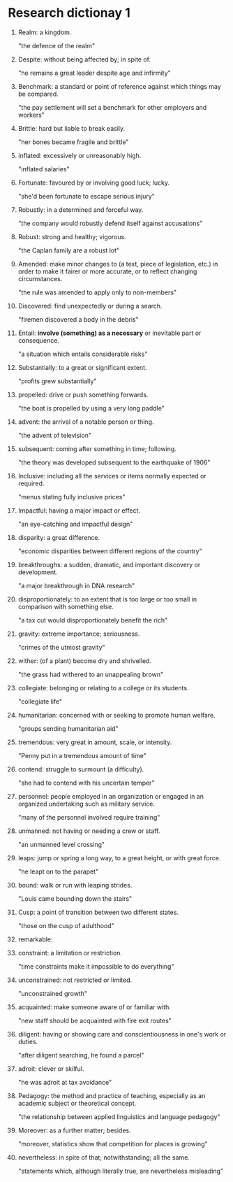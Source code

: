 # Research dictionay 1

1. Realm: a kingdom.

    "the defence of the realm"
2. Despite: without being affected by; in spite of.

    "he remains a great leader despite age and infirmity"
3. Benchmark: a standard or point of reference against which things may be compared.

    "the pay settlement will set a benchmark for other employers and workers"
4. Brittle: hard but liable to break easily.

    "her bones became fragile and brittle"
5. inflated: excessively or unreasonably high.

    "inflated salaries"
    
6. Fortunate: favoured by or involving good luck; lucky.

    "she'd been fortunate to escape serious injury"
7. Robustly:  in a determined and forceful way.

    "the company would robustly defend itself against accusations"

8. Robust: strong and healthy; vigorous.

    "the Caplan family are a robust lot"
    
9. Amended: make minor changes to (a text, piece of legislation, etc.) in order to make it fairer or more accurate, or to reflect changing circumstances.

    "the rule was amended to apply only to non-members"
    
10. Discovered: find unexpectedly or during a search.

    "firemen discovered a body in the debris"
    
11. Entail: **involve (something) as a necessary** or inevitable part or consequence.

    "a situation which entails considerable risks"
    
12. Substantially: to a great or significant extent.

    "profits grew substantially"

13. propelled: drive or push something forwards.

    "the boat is propelled by using a very long paddle"

14. advent: the arrival of a notable person or thing.

    "the advent of television"

15. subsequent: coming after something in time; following.

    "the theory was developed subsequent to the earthquake of 1906"

16. Inclusive: including all the services or items normally expected or required.


    "menus stating fully inclusive prices"
    
17. Impactful: having a major impact or effect.

    "an eye-catching and impactful design"
    
18. disparity: a great difference.

    "economic disparities between different regions of the country"
    
19. breakthroughs: a sudden, dramatic, and important discovery or development.

    "a major breakthrough in DNA research"

20. disproportionately: to an extent that is too large or too small in comparison with something else.

    "a tax cut would disproportionately benefit the rich"
21. gravity: extreme importance; seriousness.

    "crimes of the utmost gravity"
    
22. wither: (of a plant) become dry and shrivelled.

    "the grass had withered to an unappealing brown"
23. collegiate: belonging or relating to a college or its students.

    "collegiate life"
    
24. humanitarian: concerned with or seeking to promote human welfare.

    "groups sending humanitarian aid"
    
25. tremendous: very great in amount, scale, or intensity.

    "Penny put in a tremendous amount of time"
    
26. contend: struggle to surmount (a difficulty).

    "she had to contend with his uncertain temper"
    
27. personnel: people employed in an organization or engaged in an organized undertaking such as military service.

    "many of the personnel involved require training"
28. unmanned: not having or needing a crew or staff.

    "an unmanned level crossing"
    
29. leaps: jump or spring a long way, to a great height, or with great force.

    "he leapt on to the parapet"
    
30. bound: walk or run with leaping strides.

    "Louis came bounding down the stairs"

31. Cusp: a point of transition between two different states.

    "those on the cusp of adulthood"
    
32. remarkable: 

34. constraint: a limitation or restriction.

    "time constraints make it impossible to do everything"
    
35. unconstrained:  not restricted or limited.

    "unconstrained growth"
36. acquainted: make someone aware of or familiar with.

    "new staff should be acquainted with fire exit routes"
37. diligent: having or showing care and conscientiousness in one's work or duties.

    "after diligent searching, he found a parcel"
    
38. adroit: clever or skilful.

    "he was adroit at tax avoidance"
39. Pedagogy: the method and practice of teaching, especially as an academic subject or theoretical concept.

    "the relationship between applied linguistics and language pedagogy"
40. Moreover: as a further matter; besides.
    
    "moreover, statistics show that competition for places is growing"
    
41. nevertheless: in spite of that; notwithstanding; all the same.

    "statements which, although literally true, are nevertheless misleading"
